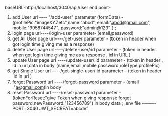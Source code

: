 baseURL-http://localhost/3040/api/user
end point- 
1) add User url ---- "/add-user" parameter (formData) - (profilePic:"imageXYZetc",name:"abcd", email:"abcd@gmail.com", mobile:"9958744547", password:"admin@123" ) ;
2) login page  url----/login-user parameter- (email,password)
3) get All User  page url----/get-user parameter - (token in header when got login time giving me as a response)
4) delete User page url----/delete-user/:id parameter - (token in header when got login time giving me as a response , id in URL )
5) update User page url ----/update-user/:id parameter - (token in header , id in url,data in body (name,email,mobile,password,roleType,profilePic)
6) get Single User url ----/get-single-user/:id parameter - (token in header .id in url )
7) forgot Password url ----/forgot-password parameter - (email :"a@gmail.com)in body
8) reset Password url ----/reset-password parameter - (tokenForReset:"give Token when giving response forgot password,newPassword:"123456789") in body data ;
.env file -------
PORT=3040
JWT_SECREAT=abcdef
